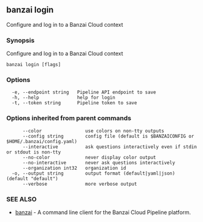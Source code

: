 ## banzai login

Configure and log in to a Banzai Cloud context

### Synopsis

Configure and log in to a Banzai Cloud context

```
banzai login [flags]
```

### Options

```
  -e, --endpoint string   Pipeline API endpoint to save
  -h, --help              help for login
  -t, --token string      Pipeline token to save
```

### Options inherited from parent commands

```
      --color                use colors on non-tty outputs
      --config string        config file (default is $BANZAICONFIG or $HOME/.banzai/config.yaml)
      --interactive          ask questions interactively even if stdin or stdout is non-tty
      --no-color             never display color output
      --no-interactive       never ask questions interactively
      --organization int32   organization id
  -o, --output string        output format (default|yaml|json) (default "default")
      --verbose              more verbose output
```

### SEE ALSO

* [banzai](banzai.md)	 - A command line client for the Banzai Cloud Pipeline platform.

